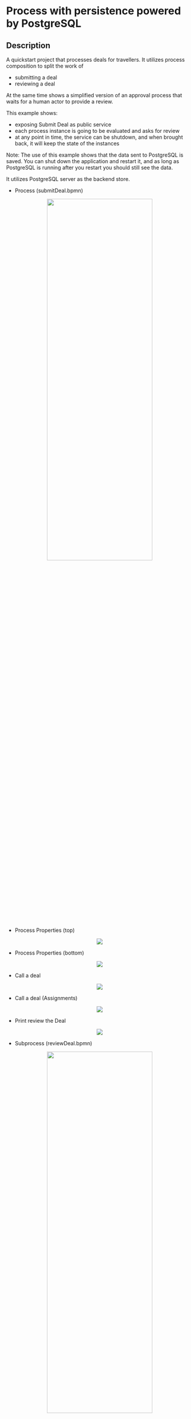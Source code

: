 # Process with persistence powered by PostgreSQL 

## Description

A quickstart project that processes deals for travellers. It utilizes process composition to split the work of

* submitting a deal
* reviewing a deal

At the same time shows a simplified version of an approval process that waits for a human actor to provide a review.

This example shows:

* exposing Submit Deal as public service
* each process instance is going to be evaluated and asks for review
* at any point in time, the service can be shutdown, and when brought back, it will keep the state of the instances

Note: The use of this example shows that the data sent to PostgreSQL is saved. You can shut down the application and restart it, and as long as PostgreSQL is running after you restart you should still see the data.

It utilizes PostgreSQL server as the backend store.

* Process (submitDeal.bpmn)
<p align="center"><img width=75% height=50% src="docs/images/process.png"></p>

* Process Properties (top)
<p align="center"><img src="docs/images/processProperties.png"></p>

* Process Properties (bottom)
<p align="center"><img src="docs/images/processProperties2.png"></p>

* Call a deal
<p align="center"><img src="docs/images/callADeal.png"></p>

* Call a deal (Assignments)
<p align="center"><img src="docs/images/callADeal2.png"></p>

* Print review the Deal
<p align="center"><img src="docs/images/printReviewTheDeal.png"></p>

* Subprocess (reviewDeal.bpmn)
<p align="center"><img width=75% height=50% src="docs/images/subprocess.png"></p>

* Deal Review (top)
<p align="center"><img src="docs/images/dealReview.png"></p>

* Deal Review (bottom)
<p align="center"><img src="docs/images/dealReview3.png"></p>

* Review deal user task	(top)
<p align="center"><img src="docs/images/reviewDealUserTask.png"></p>

* Review deal user task	(botom)
<p align="center"><img src="docs/images/reviewDealUserTask2.png"></p>

* Review deal user task	(Assignments)
<p align="center"><img src="docs/images/reviewDealUserTask3.png"></p>

## Infrastructure requirements

This quickstart requires a PostgreSQL server to be available with a database, a user and credentials already created
, these configurations should then be set in the connection URI parameter in [applications.properties](src/main/resources/application.properties) file with the key
 `kogito.persistence.postgresql.connection.uri`, i.e `postgresql.connection.uri=postgresql://kogito-user:kogito-pass@localhost:5432/kogito` here are the [full settings for URI](https://www.postgresql.org/docs/9.6/static/libpq-connect.html#LIBPQ-CONNSTRING)    
 
You must set the property `kogito.persistence.type=postgresql` to enable PostgreSQL persistence. There is also a
configuration to allow the application to run DDL scripts during the initialization, which you can enable with the
property `kogito.persistence.auto.ddl=true`.
For more details you can check [applications.properties](src/main/resources/application.properties).

Optionally and for convenience, a docker-compose [configuration file](docker-compose/docker-compose.yml) is
 provided in the path [docker compose/](docker-compose/), where you can just run the command from there:
  ```sh
  docker compose up
  ```  
  In this way a container for PostgreSQL running on port 5432, along with PgAdmin, running on port
   8055 to allow the database management.
  
  The default admin user for PostgreSQL is `postgres` with password `pass`, for PgAdmin the default user created is
   `user@user.org` with password `pass`, the database connection could be set in PgAdmin using the hostname 
   `postgres-container` for the PostgreSQL server, details defined in [configuration file](docker-compose/docker-compose.yml),  an initializer script is executed to create the `kogito` database and `kogito-user`.

## Build and run

### Prerequisites
 
You will need:
  - Java 11+ installed 
  - Environment variable JAVA_HOME set accordingly
  - Maven 3.9.9+ installed

### Compile and Run in Local Dev Mode

```
mvn clean package spring-boot:run
```

NOTE: With dev mode of Quarkus you can take advantage of hot reload for business assets like processes, rules, decision tables and java code. No need to redeploy or restart your running application.

Once PostgreSQL is up and running you can build this project with -Ppersistence OR -Pjdbc-persistence in an exact same way as without persistence. These extra profile in maven configuration add additional dependencies needed to work with Postgres as persistent store using Reactive or JDBC based postgres clients.

Kogito runtimes need to be able to safely handle concurrent requests to shared instances such as process instances, tasks, etc. This feature is optional and can be pluggable with persistence using the following property and value to the src/main/resources/application.properties file.

```
kogito.persistence.optimistic.lock=true 
```
### Compile and Run using uberjar

```
mvn clean package
```
  
To run the generated native executable, generated in `target/`, execute

```
java -jar target/process-postgresql-persistence-springboot.jar
```

### OpenAPI (Swagger) documentation
[Specification at swagger.io](https://swagger.io/docs/specification/about/)

You can take a look at the [OpenAPI definition](http://localhost:8080/v3/api-docs) - automatically generated and included in this service - to determine all available operations exposed by this service. For easy readability you can visualize the OpenAPI definition file using a UI tool like for example available [Swagger UI](https://editor.swagger.io).

In addition, various clients to interact with this service can be easily generated using this OpenAPI definition.


### Submit a deal

To make use of this application it is as simple as putting a sending request to `http://localhost:8080/deals`  with following content 

```
{
"name" : "my fancy deal",
"traveller" : { 
  "firstName" : "John", 
  "lastName" : "Doe", 
  "email" : "jon.doe@example.com", 
  "nationality" : "American",
  "address" : { 
  	"street" : "main street", 
  	"city" : "Boston", 
  	"zipCode" : "10005", 
  	"country" : "US" }
  }
}

```

Complete curl command can be found below:

```bash
curl -X POST -H 'Content-Type:application/json' -H 'Accept:application/json' -d '{"name" : "my fancy deal", "traveller" : { "firstName" : "John", "lastName" : "Doe", "email" : "jon.doe@example.com", "nationality" : "American","address" : { "street" : "main street", "city" : "Boston", "zipCode" : "10005", "country" : "US" }}}' http://localhost:8080/deals
```

this will then trigger the review user task that you can work with.

### Get review task for given deal

You can display all active reviews of deals by:

```bash
curl http://localhost:8080/usertasks/instance?user=john
```

### Complete review task for given deal

Last but not least, you can complete the review user task by:

```bash
curl -X POST "http://localhost:8080/usertasks/instance/{taskId}/transition?user=john" -H "content-type: application/json" -d '{"transitionId": "complete","data": {"review" : "very good work", "approve": true}}'
```

Where `{taskId}` is the id of the user task you want to complete.

The review Log should look similar to:

```
Review of the deal very good work for traveller Doe
```
